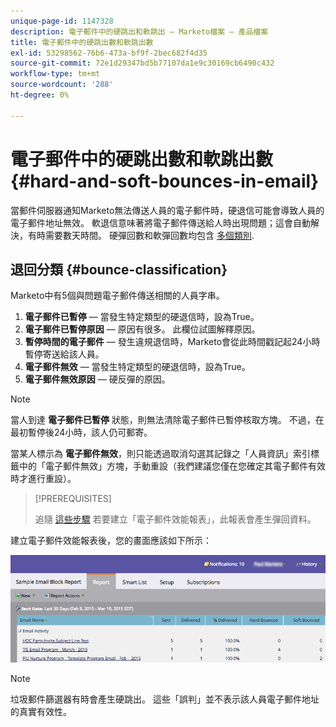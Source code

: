 ```yaml
---
unique-page-id: 1147328
description: 電子郵件中的硬跳出和軟跳出 — Marketo檔案 — 產品檔案
title: 電子郵件中的硬跳出數和軟跳出數
exl-id: 53298562-76b6-473a-bf9f-2bec682f4d35
source-git-commit: 72e1d29347bd5b77107da1e9c30169cb6490c432
workflow-type: tm+mt
source-wordcount: '288'
ht-degree: 0%

---
```


# 電子郵件中的硬跳出數和軟跳出數 {#hard-and-soft-bounces-in-email}

當郵件伺服器通知Marketo無法傳送人員的電子郵件時，硬退信可能會導致人員的電子郵件地址無效。 軟退信意味著將電子郵件傳送給人時出現問題；這會自動解決，有時需要數天時間。 硬彈回數和軟彈回數均包含 [多個類別](https://nation.marketo.com/t5/Knowledgebase/Maintaining-a-Directory-of-Leads-Bouncing-Emails/ta-p/300838).

## 退回分類 {#bounce-classification}

Marketo中有5個與問題電子郵件傳送相關的人員字串。

1. **電子郵件已暫停**  — 當發生特定類型的硬退信時，設為True。
1. **電子郵件已暫停原因**  — 原因有很多。 此欄位試圖解釋原因。
1. **暫停時間的電子郵件**  — 發生違規退信時，Marketo會從此時間戳記起24小時暫停寄送給該人員。
1. **電子郵件無效**  — 當發生特定類型的硬退信時，設為True。
1. **電子郵件無效原因**  — 硬反彈的原因。

>[!NOTE]
>
>當人到達 **電子郵件已暫停** 狀態，則無法清除電子郵件已暫停核取方塊。 不過，在最初暫停後24小時，該人仍可郵寄。
>
>當某人標示為 **電子郵件無效**，則只能透過取消勾選其記錄之「人員資訊」索引標籤中的「電子郵件無效」方塊，手動重設（我們建議您僅在您確定其電子郵件有效時才進行重設）。

>[!PREREQUISITES]
>
>追隨 [這些步驟](/help/marketo/product-docs/email-marketing/email-programs/email-program-data/email-performance-report.md) 若要建立「電子郵件效能報表」，此報表會產生彈回資料。

建立電子郵件效能報表後，您的畫面應該如下所示：

![](assets/soft-hard-bounce.png)

>[!NOTE]
>
>垃圾郵件篩選器有時會產生硬跳出。 這些「誤判」並不表示該人員電子郵件地址的真實有效性。
